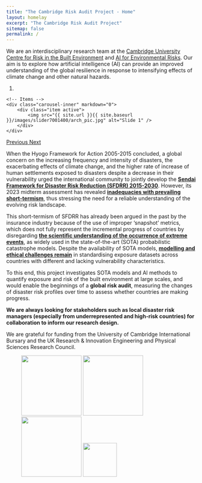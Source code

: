 ```yaml
---
title: "The Cambridge Risk Audit Project - Home"
layout: homelay
excerpt: "The Cambridge Risk Audit Project"
sitemap: false
permalink: /
---
```


We are an interdisciplinary research team at the [Cambridge University Centre for Risk in the Built Environment](https://www.arct.cam.ac.uk/research/the-martin-centre/risk) and [AI for Environmental Risks](https://ai4er-cdt.esc.cam.ac.uk/). Our aim is to explore how artificial intelligence (AI) can provide an improved understanding of the global resilience in response to intensifying effects of climate change and other natural hazards.


<div markdown="0" id="carousel" class="carousel slide" data-ride="carousel" data-interval="4000" data-pause="hover" >
    <!-- Menu -->
    <ol class="carousel-indicators">
        <li data-target="#carousel" data-slide-to="0" class="active"></li>
        <!-- <li data-target="#carousel" data-slide-to="1"></li>
        <li data-target="#carousel" data-slide-to="2"></li>
        <li data-target="#carousel" data-slide-to="3"></li>
        <li data-target="#carousel" data-slide-to="4"></li>
        <li data-target="#carousel" data-slide-to="5"></li>
        <li data-target="#carousel" data-slide-to="6"></li> -->
    </ol>

    <!-- Items -->
    <div class="carousel-inner" markdown="0">
        <div class="item active">
            <img src="{{ site.url }}{{ site.baseurl }}/images/slider7001400/arch_pic.jpg" alt="Slide 1" />
        </div>
    </div>
  <a class="left carousel-control" href="#carousel" role="button" data-slide="prev">
    <span class="glyphicon glyphicon-chevron-left" aria-hidden="true"></span>
    <span class="sr-only">Previous</span>
  </a>
  <a class="right carousel-control" href="#carousel" role="button" data-slide="next">
    <span class="glyphicon glyphicon-chevron-right" aria-hidden="true"></span>
    <span class="sr-only">Next</span>
  </a>
</div>

When the Hyogo Framework for Action 2005-2015 concluded, a global concern on the increasing frequency and intensity of disasters, the exacerbating effects of climate change, and the higher rate of increase of human settlements exposed to disasters despite a decrease in their vulnerability urged the international community to jointly develop the [**Sendai Framework for Disaster Risk Reduction (SFDRR) 2015-2030**](https://www.undrr.org/publication/sendai-framework-disaster-risk-reduction-2015-2030). However, its 2023 midterm assessment has revealed [**inadequacies with prevailing short-termism**](https://www.undrr.org/news/daily-report-18-may-2023-high-level-meeting-midterm-review-sendai-framework), thus stressing the need for a reliable understanding of the evolving risk landscape. 

This short-termism of SFDRR has already been argued in the past by the insurance industry because of the use of improper ‘snapshot’ metrics, which does not fully represent the incremental progress of countries by disregarding [**the scientific understanding of the occurrence of extreme events**](https://www.reinsurancene.ws/sendai-frameworks-targets-based-on-too-little-data-rms/), as widely used in the state-of-the-art (SOTA) probabilistic catastrophe models. Despite the availability of SOTA models, [**modelling and ethical challenges remain**](https://link.springer.com/article/10.1007/s11069-022-05590-7) in standardising exposure datasets across countries with different and lacking vulnerability characteristics. 

To this end, this project investigates SOTA models and AI methods to quantify exposure and risk of the built environment at large scales, and would enable the beginnings of a **global risk audit**, measuring the changes of disaster risk profiles over time to assess whether countries are making progress.

 <!-- (see [Research](research)). -->

 **We are always looking for stakeholders such as local disaster risk managers (especially from underrepresented and high-risk countries) for collaboration to inform our research design.**


We are grateful for funding from the University of Cambridge International Bursary and the UK Research & Innovation Engineering and Physical Sciences Research Council.

<figure class="fourth">
  <img src="{{ site.url }}{{ site.baseurl }}/images/logopic/cambridge_logo.jpg" style="width: 160px">
  <img src="{{ site.url }}{{ site.baseurl }}/images/logopic/ukri_epsrc_logo.png" style="width: 160px">
  <img src="{{ site.url }}{{ site.baseurl }}/images/logopic/dlr_logo.png" style="width: 160px">
  <img src="{{ site.url }}{{ site.baseurl }}/images/logopic/curbe_logo.jpg" style="width: 90px">
</figure>
